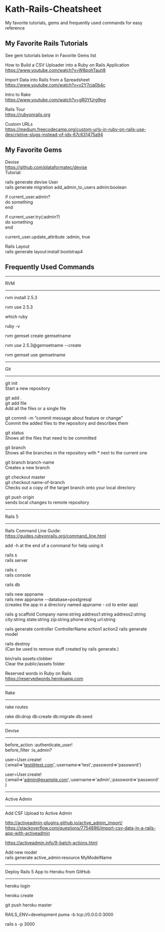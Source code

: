 # Kath-Rails-Cheatsheet
My favorite tutorials, gems and frequently used commands for easy reference


## My Favorite Rails Tutorials

See gem tutorials below in Favorite Gems list  

How to Build a CSV Uploader into a Ruby on Rails Application  
https://www.youtube.com/watch?v=W8pohTautj8

Import Data into Rails from a Spreadsheet  
https://www.youtube.com/watch?v=v2Y7cja0b4c

Intro to Rake  
https://www.youtube.com/watch?v=gR0YfJrg9pg

Rails Tour  
https://rubyonrails.org

Custom URLs  
https://medium.freecodecamp.org/custom-urls-in-ruby-on-rails-use-descriptive-slugs-instead-of-ids-67c631475a94


## My Favorite Gems

Devise  
https://github.com/plataformatec/devise  
Tutorial: 

rails generate devise User  
rails generate migration add_admin_to_users admin:boolean  

if current_user.admin?  
   do something  
end  

if current_user.try(:admin?)  
   do something  
end  

current_user.update_attribute :admin, true  





Rails Layout  
rails generate layout:install bootstrap4




## Frequently Used Commands

______________
RVM
______________

rvm install 2.5.3

rvm use 2.5.3

which ruby

ruby -v

rvm gemset create gemsetname

rvm use 2.5.3@gemsetname --create

rvm gemset use gemsetname

______________
Git
______________

git init  
Start a new repository

git add .  
git add file  
Add all the files or a single file

git commit -m “commit message about feature or change”  
Commit the added files to the repository and describes them

git status  
Shows all the files that need to be committed

git branch  
Shows all the branches in the repository with * next to the current one

git branch branch-name  
Creates a new branch

git checkout master  
git checkout name-of-branch  
Checks out a copy of the target branch onto your local directory
 
git push origin  
sends local changes to remote repository

______________
Rails 5
______________

Rails Command Line Guide: https://guides.rubyonrails.org/command_line.html  

add -h at the end of a command for help using it  

rails s  
rails server  

rails c  
rails console

rails db  

rails new appname  
rails new appname --database=postgresql  
(creates the app in a directory named appname - cd to enter app)  

rails g scaffold Company name:string address1:string address2:string city:string state:string zip:string phone:string url:string  

rails generate controller ControllerName action1 action2
rails generate model  

rails destroy  
(Can be used to remove stuff created by rails generate.)  

bin/rails assets:clobber  
Clear the public/assets folder  

Reserved words in Ruby on Rails  
https://reservedwords.herokuapp.com  

______________
Rake
______________
rake routes  

rake db:drop db:create db:migrate db:seed
______________
Devise
______________

before_action :authenticate_user!  
before_filter :is_admin?

user=User.create!(:email=>'test@test.com',:username=>'test',:password=>'password')

user=User.create!(:email=>'admin@example.com',:username=>'admin',:password=>'password')

______________
Active Admin
______________

Add CSF Upload to Active Admin  

http://activeadmin-plugins.github.io/active_admin_import/  
https://stackoverflow.com/questions/7754896/import-csv-data-in-a-rails-app-with-activeadmin

https://activeadmin.info/9-batch-actions.html

Add new model  
rails generate active_admin:resource MyModelName

____________________________
Deploy Rails 5 App to Heroku from GitHub
____________________________
  
 heroku login  
 
 heroku create  
 
 git push heroku master
 
 
 
 RAILS_ENV=development puma -b tcp://0.0.0.0:3000
 
 rails s -p 3000
